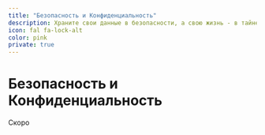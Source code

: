 ```yaml
---
title: "Безопасность и Конфиденциальность"
description: Храните свои данные в безопасности, а свою жизнь - в тайне
icon: fal fa-lock-alt
color: pink
private: true
---
```


# Безопасность и Конфиденциальность

<span class="tag yellow">Скоро</span>